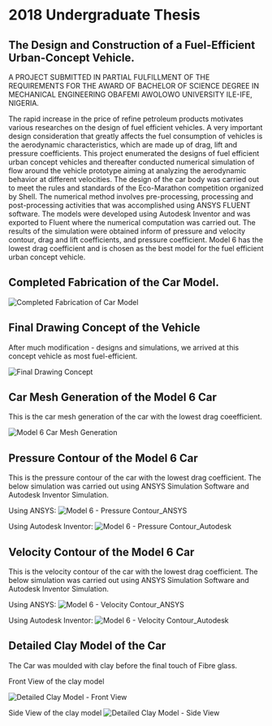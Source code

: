 # 2018 Undergraduate Thesis
## The Design and Construction of a Fuel-Efficient Urban-Concept Vehicle. 
A PROJECT SUBMITTED IN PARTIAL FULFILLMENT OF THE REQUIREMENTS FOR THE AWARD OF BACHELOR OF SCIENCE DEGREE IN MECHANICAL ENGINEERING OBAFEMI AWOLOWO UNIVERSITY ILE-IFE, NIGERIA.

The rapid increase in the price of refine petroleum products motivates various researches on the design of fuel efficient vehicles. A very important design consideration that greatly affects the fuel consumption of vehicles is the aerodynamic characteristics, which are made up of drag, lift and pressure coefficients. This project enumerated the designs of fuel efficient urban concept vehicles and thereafter conducted numerical simulation of flow around the vehicle prototype aiming at analyzing the aerodynamic behavior at different velocities. The design of the car body was carried out to meet the rules and standards of the Eco-Marathon competition organized by Shell. The numerical method involves pre-processing, processing and post-processing activities that was accomplished using ANSYS FLUENT software. The models were developed using Autodesk Inventor and was exported to Fluent where the numerical computation was carried out. The results of the simulation were obtained inform of pressure and velocity contour, drag and lift coefficients, and pressure coefficient. Model 6 has the lowest drag coefficient and is chosen as the best model for the fuel efficient urban concept vehicle.


## Completed Fabrication of the Car Model.
![Completed Fabrication of Car Model](https://user-images.githubusercontent.com/19240893/209595363-cbe4c4da-6204-4415-820b-88d6a3cf7c56.jpg)


## Final Drawing Concept of the Vehicle
After much modification - designs and simulations, we arrived at this concept vehicle as most fuel-efficient.

![Final Drawing Concept](https://user-images.githubusercontent.com/19240893/209594500-fb2a5319-e2ec-47c5-a229-c1ea426cd1db.jpg)


## Car Mesh Generation of the Model 6 Car
This is the car mesh generation of the car with the lowest drag coeefficient.

![Model 6 Car Mesh Generation](https://user-images.githubusercontent.com/19240893/209591194-8e6f0aee-d81d-4f45-9cd7-b2565ac89693.jpg)


## Pressure Contour of the Model 6 Car
This is the pressure contour of the car with the lowest drag coefficient. The below simulation was carried out using ANSYS Simulation Software and Autodesk Inventor Simulation.

Using ANSYS:
![Model 6 - Pressure Contour_ANSYS](https://user-images.githubusercontent.com/19240893/209593422-52151da4-4161-4d37-8193-ce56b35bd61e.jpg)

Using Autodesk Inventor:
![Model 6 - Pressure Contour_Autodesk](https://user-images.githubusercontent.com/19240893/209593574-4d666aee-0a85-452f-ad66-121fd3b08397.png)


## Velocity Contour of the Model 6 Car
This is the velocity contour of the car with the lowest drag coefficient. The below simulation was carried out using ANSYS Simulation Software and Autodesk Inventor Simulation.

Using ANSYS:
![Model 6 - Velocity Contour_ANSYS](https://user-images.githubusercontent.com/19240893/209593770-1f38f13b-1eba-472b-b218-82eade94db2b.jpg)

Using Autodesk Inventor:
![Model 6 - Velocity Contour_Autodesk](https://user-images.githubusercontent.com/19240893/209593870-440e508e-614b-4f64-b836-b0bd4b075906.png)


## Detailed Clay Model of the Car
The Car was moulded with clay before the final touch of Fibre glass.

Front View of the clay model

![Detailed Clay Model - Front View](https://user-images.githubusercontent.com/19240893/209595273-7ebbe4ee-ec6f-40ae-8241-acffb79162af.jpg)

Side View of the clay model
![Detailed Clay Model - Side View](https://user-images.githubusercontent.com/19240893/209595295-0da64b77-9249-486e-874b-324760d77124.jpg)

